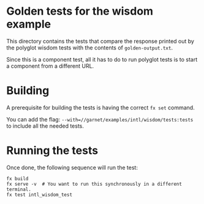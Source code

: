 # Golden tests for the wisdom example

This directory contains the tests that compare the response printed out by
the polyglot wisdom tests with the contents of `golden-output.txt`.

Since this is a component test, all it has to do to run polyglot tests is to
start a component from a different URL.

# Building

A prerequisite for building the tests is having the correct `fx set` command.

You can add the flag: `--with=//garnet/examples/intl/wisdom/tests:tests` to include
all the needed tests.

# Running the tests

Once done, the following sequence will run the test:

```
fx build
fx serve -v  # You want to run this synchronously in a different terminal.
fx test intl_wisdom_test
```

